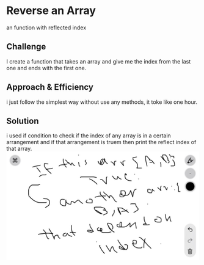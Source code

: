 # Reverse an Array
an function with reflected index

## Challenge
I create a function that takes an array and give me the index from the last one and ends with the first one.
## Approach & Efficiency
i just follow the simplest way without use any methods, it toke like one hour.

## Solution
i used if condition to check if the index of any array is in a certain arrangement and if that arrangement is truem then print the reflect index of that array.  
![white Board](./image/whiteBoard.jpeg)
